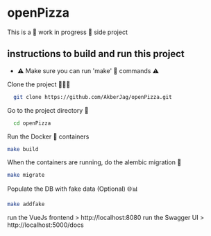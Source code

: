 # openPizza

This is a :construction: work in progress :construction: side project

## instructions to build and run this project

- ⚠️ Make sure you can run 'make' 🐃 commands ⚠️

Clone the project 🧬👨‍💻

```bash
  git clone https://github.com/AkberJag/openPizza.git
```

Go to the project directory 📂

```bash
  cd openPizza
```

Run the Docker 🐳 containers

```bash
make build
```

When the containers are running, do the alembic migration 🚀

```bash
make migrate
```

Populate the DB with fake data (Optional) 🌐📊

```bash
make addfake
```

run the VueJs frontend > http://localhost:8080
run the Swagger UI > http://localhost:5000/docs
